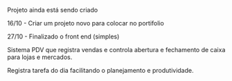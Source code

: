 Projeto ainda está sendo criado

16/10 - Criar um projeto novo para colocar no portifolio 

27/10 - Finalizado o front end (simples)



Sistema PDV que registra vendas e controla abertura e fechamento de caixa para lojas e mercados. 


Registra tarefa do dia facilitando o planejamento e produtividade. 

